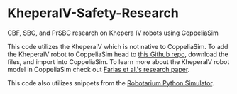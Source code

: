 # KheperaIV-Safety-Research
CBF, SBC, and PrSBC research on Khepera IV robots using CoppeliaSim


This code utilizes the KheperaIV which is not native to CoppeliaSim. To add the KheperaIV robot to CoppeliaSim head to [this Github repo](https://github.com/EAPH/K4_Model_VREP), download the files, and import into CoppeliaSim. To learn more about the KheperaIV robot model in CoppeliaSim check out [Farias et al.'s research paper](https://doi.org/10.1016/j.ifacol.2017.08.1721).


This code also utilizes snippets from the [Robotarium Python Simulator](https://github.com/robotarium/robotarium_python_simulator).
